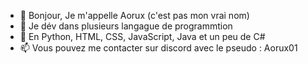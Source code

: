 - 👋 Bonjour, Je m'appelle Aorux (c'est pas mon vrai nom)
- 👀 Je dév dans plusieurs langague de programmtion
- 🌱 En Python, HTML, CSS, JavaScript, Java et un peu de C#
- 📫 Vous pouvez me contacter sur discord avec le pseudo : Aorux01


